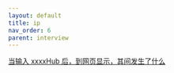 ```yaml
---
layout: default
title: ip
nav_order: 6
parent: interview
---
```


[当输入 xxxxHub 后，到网页显示，其间发生了什么](https://mp.weixin.qq.com/s/0Ej4EppsL8XlJHhEM50lcA)